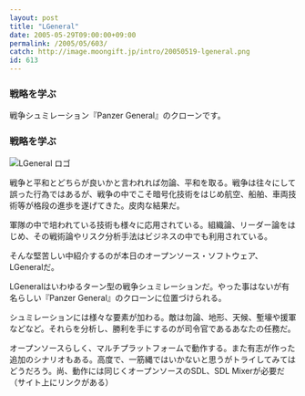 ```yaml
---
layout: post
title: "LGeneral"
date: 2005-05-29T09:00:00+09:00
permalink: /2005/05/603/
catch: http://image.moongift.jp/intro/20050519-lgeneral.png
id: 613
---
```

### 戦略を学ぶ
  
戦争シュミレーション『Panzer General』のクローンです。  
<!--more-->  

### 戦略を学ぶ
  

![LGeneral ロゴ](http://image.moongift.jp/intro/20050519-lgeneral.png "LGeneral ロゴ")

  

戦争と平和とどちらが良いかと言われれば勿論、平和を取る。戦争は往々にして誤った行為ではあるが、戦争の中でこそ暗号化技術をはじめ航空、船舶、車両技術等が格段の進歩を遂げてきた。皮肉な結果だ。

  

軍隊の中で培われている技術も様々に応用されている。組織論、リーダー論をはじめ、その戦術論やリスク分析手法はビジネスの中でも利用されている。

  

そんな堅苦しい中紹介するのが本日のオープンソース・ソフトウェア、LGeneralだ。

  

LGeneralはいわゆるターン型の戦争シュミレーションだ。やった事はないが有名らしい『Panzer General』のクローンに位置づけられる。

  

シュミレーションには様々な要素が加わる。敵は勿論、地形、天候、塹壕や援軍などなど。それらを分析し、勝利を手にするのが司令官であるあなたの任務だ。

  

オープンソースらしく、マルチプラットフォームで動作する。また有志が作った追加のシナリオもある。高度で、一筋縄ではいかないと思うがトライしてみてはどうだろう。尚、動作には同じくオープンソースのSDL、SDL Mixerが必要だ（サイト上にリンクがある）

